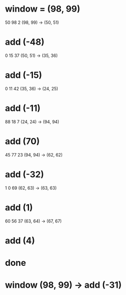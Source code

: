 # window = (98, 99)
50 98 2 (98, 99) -> (50, 51) 
# add (-48)
0 15 37 (50, 51) -> (35, 36)
# add (-15)
0 11 42 (35, 36) -> (24, 25)
# add (-11)
88 18 7 (24, 24) -> (94, 94)
# add (70)
45 77 23 (94, 94) -> (62, 62)
# add (-32)
1 0 69 (62, 63) -> (63, 63)
# add (1)
60 56 37 (63, 64) -> (67, 67)
# add (4)

# done 
# window (98, 99) -> add (-31)
